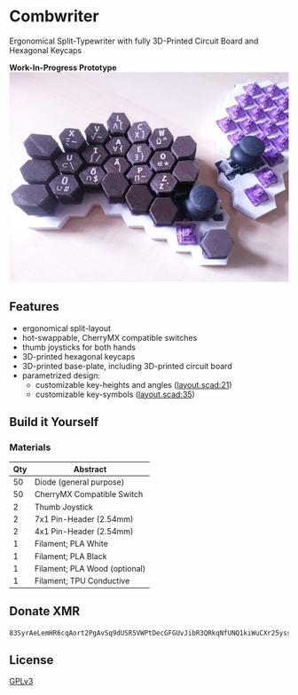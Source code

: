 # Combwriter

Ergonomical Split-Typewriter with fully 3D-Printed Circuit Board and Hexagonal Keycaps

**Work-In-Progress Prototype**
![Prototype](combwriter.jpg)

## Features

* ergonomical split-layout
* hot-swappable, CherryMX compatible switches
* thumb joysticks for both hands
* 3D-printed hexagonal keycaps
* 3D-printed base-plate, including 3D-printed circuit board
* parametrized design:
  - customizable key-heights and angles ([layout.scad:21](https://github.com/michaelsippel/combwriter/blob/29c07f640cc59fc860c85ccadef08a7f6f34e77a/layout.scad#L21))
  - customizable key-symbols  ([layout.scad:35](https://github.com/michaelsippel/combwriter/blob/29c07f640cc59fc860c85ccadef08a7f6f34e77a/layout.scad#L35))

## Build it Yourself

### Materials

| Qty | Abstract                      |
|-----|-------------------------------|
| 50  | Diode (general purpose)       |
| 50  | CherryMX Compatible Switch    |
| 2   | Thumb Joystick                |
| 2   | 7x1 Pin-Header (2.54mm)       |
| 2   | 4x1 Pin-Header (2.54mm)       |
| 1   | Filament; PLA White           |
| 1   | Filament; PLA Black           |
| 1   | Filament; PLA Wood (optional) |
| 1   | Filament; TPU Conductive      |

## Donate XMR

    83SyrAeLemHR6cqAort2PgAvSq9dUSR5VWPtDecGFGUvJibR3QRkqNfUNQ1kiWuCXr25yss1NfpG4VpMcH8K85dt7ptfVHk

## License

[GPLv3](COPYING)
